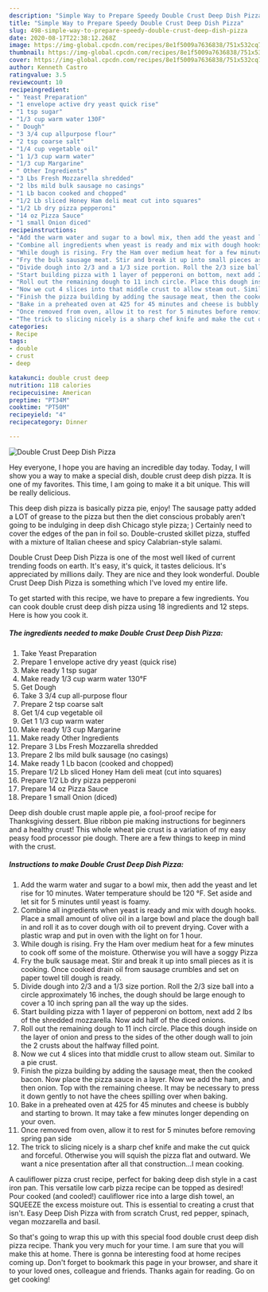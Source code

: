 ```yaml
---
description: "Simple Way to Prepare Speedy Double Crust Deep Dish Pizza"
title: "Simple Way to Prepare Speedy Double Crust Deep Dish Pizza"
slug: 498-simple-way-to-prepare-speedy-double-crust-deep-dish-pizza
date: 2020-08-17T22:38:12.268Z
image: https://img-global.cpcdn.com/recipes/8e1f5009a7636838/751x532cq70/double-crust-deep-dish-pizza-recipe-main-photo.jpg
thumbnail: https://img-global.cpcdn.com/recipes/8e1f5009a7636838/751x532cq70/double-crust-deep-dish-pizza-recipe-main-photo.jpg
cover: https://img-global.cpcdn.com/recipes/8e1f5009a7636838/751x532cq70/double-crust-deep-dish-pizza-recipe-main-photo.jpg
author: Kenneth Castro
ratingvalue: 3.5
reviewcount: 10
recipeingredient:
- " Yeast Preparation"
- "1 envelope active dry yeast quick rise"
- "1 tsp sugar"
- "1/3 cup warm water 130F"
- " Dough"
- "3 3/4 cup allpurpose flour"
- "2 tsp coarse salt"
- "1/4 cup vegetable oil"
- "1 1/3 cup warm water"
- "1/3 cup Margarine"
- " Other Ingredients"
- "3 Lbs Fresh Mozzarella shredded"
- "2 lbs mild bulk sausage no casings"
- "1 Lb bacon cooked and chopped"
- "1/2 Lb sliced Honey Ham deli meat cut into squares"
- "1/2 Lb dry pizza pepperoni"
- "14 oz Pizza Sauce"
- "1 small Onion diced"
recipeinstructions:
- "Add the warm water and sugar to a bowl mix, then add the yeast and let rise for 10 minutes. Water temperature should be 120 °F. Set aside and let sit for 5 minutes until yeast is foamy."
- "Combine all ingredients when yeast is ready and mix with dough hooks. Place a small amount of olive oil in a large bowl and place the dough ball in and roll it as to cover dough with oil to prevent drying. Cover with a plastic wrap and put in oven with the light on for 1 hour."
- "While dough is rising. Fry the Ham over medium heat for a few minutes to cook off some of the moisture. Otherwise you will have a soggy Pizza"
- "Fry the bulk sausage meat. Stir and break it up into small pieces as it is cooking. Once cooked drain oil from sausage crumbles and set on paper towel till dough is ready."
- "Divide dough into 2/3 and a 1/3 size portion. Roll the 2/3 size ball into a circle approximately 16 inches, the dough should be large enough to cover a 10 inch spring pan all the way up the sides."
- "Start building pizza with 1 layer of pepperoni on bottom, next add 2 lbs of the shredded mozzarella. Now add half of the diced onions."
- "Roll out the remaining dough to 11 inch circle. Place this dough inside on the layer of onion and press to the sides of the other dough wall to join the 2 crusts about the halfway filled point."
- "Now we cut 4 slices into that middle crust to allow steam out. Similar to a pie crust."
- "Finish the pizza building by adding the sausage meat, then the cooked bacon. Now place the pizza sauce in a layer. Now we add the ham, and then onion. Top with the remaining cheese. It may be necessary to press it down gently to not have the chees spilling over when baking."
- "Bake in a preheated oven at 425 for 45 minutes and cheese is bubbly and starting to brown. It may take a few minutes longer depending on your oven."
- "Once removed from oven, allow it to rest for 5 minutes before removing spring pan side"
- "The trick to slicing nicely is a sharp chef knife and make the cut quick and forceful. Otherwise you will squish the pizza flat and outward. We want a nice presentation after all that construction...I mean cooking."
categories:
- Recipe
tags:
- double
- crust
- deep

katakunci: double crust deep 
nutrition: 118 calories
recipecuisine: American
preptime: "PT34M"
cooktime: "PT50M"
recipeyield: "4"
recipecategory: Dinner

---
```



![Double Crust Deep Dish Pizza](https://img-global.cpcdn.com/recipes/8e1f5009a7636838/751x532cq70/double-crust-deep-dish-pizza-recipe-main-photo.jpg)

Hey everyone, I hope you are having an incredible day today. Today, I will show you a way to make a special dish, double crust deep dish pizza. It is one of my favorites. This time, I am going to make it a bit unique. This will be really delicious.

This deep dish pizza is basically pizza pie, enjoy! The sausage patty added a LOT of grease to the pizza but then the diet conscious probably aren&#39;t going to be indulging in deep dish Chicago style pizza; ) Certainly need to cover the edges of the pan in foil so. Double-crusted skillet pizza, stuffed with a mixture of Italian cheese and spicy Calabrian-style salami.

Double Crust Deep Dish Pizza is one of the most well liked of current trending foods on earth. It's easy, it's quick, it tastes delicious. It's appreciated by millions daily. They are nice and they look wonderful. Double Crust Deep Dish Pizza is something which I've loved my entire life.


To get started with this recipe, we have to prepare a few ingredients. You can cook double crust deep dish pizza using 18 ingredients and 12 steps. Here is how you cook it.

<!--inarticleads1-->

##### The ingredients needed to make Double Crust Deep Dish Pizza:

1. Take  Yeast Preparation
1. Prepare 1 envelope active dry yeast (quick rise)
1. Make ready 1 tsp sugar
1. Make ready 1/3 cup warm water 130°F
1. Get  Dough
1. Take 3 3/4 cup all-purpose flour
1. Prepare 2 tsp coarse salt
1. Get 1/4 cup vegetable oil
1. Get 1 1/3 cup warm water
1. Make ready 1/3 cup Margarine
1. Make ready  Other Ingredients
1. Prepare 3 Lbs Fresh Mozzarella shredded
1. Prepare 2 lbs mild bulk sausage (no casings)
1. Make ready 1 Lb bacon (cooked and chopped)
1. Prepare 1/2 Lb sliced Honey Ham deli meat (cut into squares)
1. Prepare 1/2 Lb dry pizza pepperoni
1. Prepare 14 oz Pizza Sauce
1. Prepare 1 small Onion (diced)


Deep dish double crust maple apple pie, a fool-proof recipe for Thanksgiving dessert. Blue ribbon pie making instructions for beginners and a healthy crust! This whole wheat pie crust is a variation of my easy peasy food processor pie dough. There are a few things to keep in mind with the crust. 

<!--inarticleads2-->

##### Instructions to make Double Crust Deep Dish Pizza:

1. Add the warm water and sugar to a bowl mix, then add the yeast and let rise for 10 minutes. Water temperature should be 120 °F. Set aside and let sit for 5 minutes until yeast is foamy.
1. Combine all ingredients when yeast is ready and mix with dough hooks. Place a small amount of olive oil in a large bowl and place the dough ball in and roll it as to cover dough with oil to prevent drying. Cover with a plastic wrap and put in oven with the light on for 1 hour.
1. While dough is rising. Fry the Ham over medium heat for a few minutes to cook off some of the moisture. Otherwise you will have a soggy Pizza
1. Fry the bulk sausage meat. Stir and break it up into small pieces as it is cooking. Once cooked drain oil from sausage crumbles and set on paper towel till dough is ready.
1. Divide dough into 2/3 and a 1/3 size portion. Roll the 2/3 size ball into a circle approximately 16 inches, the dough should be large enough to cover a 10 inch spring pan all the way up the sides.
1. Start building pizza with 1 layer of pepperoni on bottom, next add 2 lbs of the shredded mozzarella. Now add half of the diced onions.
1. Roll out the remaining dough to 11 inch circle. Place this dough inside on the layer of onion and press to the sides of the other dough wall to join the 2 crusts about the halfway filled point.
1. Now we cut 4 slices into that middle crust to allow steam out. Similar to a pie crust.
1. Finish the pizza building by adding the sausage meat, then the cooked bacon. Now place the pizza sauce in a layer. Now we add the ham, and then onion. Top with the remaining cheese. It may be necessary to press it down gently to not have the chees spilling over when baking.
1. Bake in a preheated oven at 425 for 45 minutes and cheese is bubbly and starting to brown. It may take a few minutes longer depending on your oven.
1. Once removed from oven, allow it to rest for 5 minutes before removing spring pan side
1. The trick to slicing nicely is a sharp chef knife and make the cut quick and forceful. Otherwise you will squish the pizza flat and outward. We want a nice presentation after all that construction...I mean cooking.


A cauliflower pizza crust recipe, perfect for baking deep dish style in a cast iron pan. This versatile low carb pizza recipe can be topped as desired! Pour cooked (and cooled!) cauliflower rice into a large dish towel, an SQUEEZE the excess moisture out. This is essential to creating a crust that isn&#39;t. Easy Deep Dish Pizza with from scratch Crust, red pepper, spinach, vegan mozzarella and basil. 

So that's going to wrap this up with this special food double crust deep dish pizza recipe. Thank you very much for your time. I am sure that you will make this at home. There is gonna be interesting food at home recipes coming up. Don't forget to bookmark this page in your browser, and share it to your loved ones, colleague and friends. Thanks again for reading. Go on get cooking!
